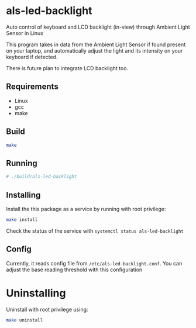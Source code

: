 # als-led-backlight
Auto control of keyboard and LCD backlight (in-view) through Ambient Light Sensor in Linux

This program takes in data from the Ambient Light Sensor if found present on your laptop, and automatically adjust the light and its intensity on your keyboard if detected.

There is future plan to integrate LCD backlight too. 

## Requirements
- Linux
- gcc
- make

## Build
```sh
make
```

## Running
```sh
# ./build/als-led-backlight
```

## Installing
Install the this package as a service by running with root privilege:
```sh
make install
```

Check the status of the service with `systemctl status als-led-backlight`

## Config
Currently, it reads config file from `/etc/als-led-backlight.conf`. You can adjust the base reading threshold with this configuration

# Uninstalling
Uninstall with root privilege using:
```sh
make uninstall
```